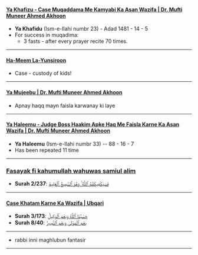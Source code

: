 #### [Ya Khafizu - Case Muqaddama Me Kamyabi Ka Asan Wazifa | Dr. Mufti Muneer Ahmed Akhoon](https://www.youtube.com/watch?v=dcC7ZHResj8)
* __Ya Khafidu__ (Ism-e-Ilahi numbr 23) - Adad 1481 - 14 - 5
* For success in muqadima:
  * 3 fasts - after every prayer recite 70 times.

***

#### [Ha-Meem La-Yunsiroon](https://www.youtube.com/shorts/ELSrBfUGWmQ)
* Case - custody of kids!
  
*** 

#### [Ya Mujeebu | Dr. Mufti Muneer Ahmed Akhoon](https://www.youtube.com/shorts/vAJLp2QyB80)
* Apnay haqq mayn faisla karwanay ki laye

***

#### [Ya Haleemu - Judge Boss Haakim Apke Haq Me Faisla Karne Ka Asan Wazifa | Dr. Mufti Muneer Ahmed Akhoon](https://www.youtube.com/watch?v=cD6xSJb27rU)
* __Ya Haleemu__ (Ism-e-Ilahi numbr 33) -- 88 - 16 - 7
* Has been repeated 11 time

***

### [Fasayak fi kahumullah wahuwas samiul alim ](https://www.youtube.com/shorts/ZBf4nD5KXRk)
* __Surah 2/237__: [فَسَيَكْفِيكَهُمُ ٱللَّهُ ۚ وَهُوَ ٱلسَّمِيعُ ٱلْعَلِيمُ](https://quran.com/2/137)

***

#### [Case Khatam Karne Ka Wazifa | Ubqari](https://www.youtube.com/watch?v=k9hFy2xKzA8)
* __Surah 3/173__: [حَسْبُنَا ٱللَّهُ وَنِعْمَ ٱلْوَكِيلُ](https://quran.com/3/173)
* __Surah 8/40__: [نِعْمَ ٱلْمَوْلَىٰ وَنِعْمَ ٱلنَّصِيرُ](https://quran.com/4/40)

***

* rabbi inni maghlubun fantasir 

***

